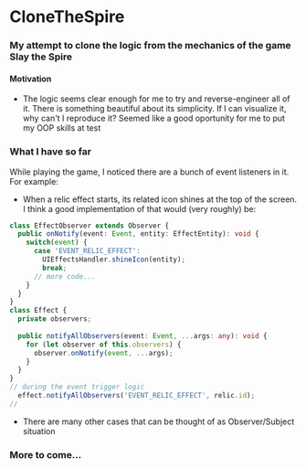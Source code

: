 # CloneTheSpire
### My attempt to clone the logic from the mechanics of the game Slay the Spire
#### Motivation
- The logic seems clear enough for me to try and reverse-engineer all of it. There is something beautiful about its simplicity. If I can visualize it, why can't I reproduce it? Seemed like a good oportunity for me to put my OOP skills at test

### What I have so far
While playing the game, I noticed there are a bunch of event listeners in it. For example:
- When a relic effect starts, its related icon shines at the top of the screen. I think a good implementation of that would (very roughly) be:
```typescript
class EffectObserver extends Observer {
  public onNotify(event: Event, entity: EffectEntity): void {
    switch(event) {
      case 'EVENT_RELIC_EFFECT':
        UIEffectsHandler.shineIcon(entity);
        break;
      // more code...
    }
  }
}
class Effect {
  private observers;
  
  public notifyAllObservers(event: Event, ...args: any): void {
    for (let observer of this.observers) {
      observer.onNotify(event, ...args);
    }
  }
}
// during the event trigger logic
  effect.notifyAllObservers('EVENT_RELIC_EFFECT', relic.id);
//
```
- There are many other cases that can be thought of as Observer/Subject situation

### More to come...
